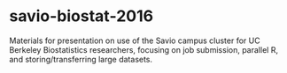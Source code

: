 # savio-biostat-2016
Materials for presentation on use of the Savio campus cluster for UC Berkeley Biostatistics researchers, focusing on job submission, parallel R, and storing/transferring large datasets.
